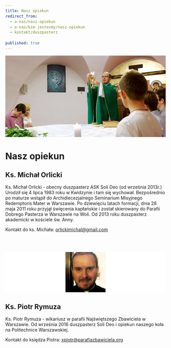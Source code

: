 ```yaml
---
title: Nasz opiekun
redirect_from: 
  - o-nas/nasz-opiekun
  - o-nas/kim-jestesmy/nasz-opiekun
  - kontakt/duszpasterz

published: true
---
```



![Ksiądz Michał Orlicki](/assets/o-nas/nasz-opiekun/ks-michal-orlicki-msza.jpg)
# Nasz opiekun



## Ks. Michał Orlicki

Ks. Michał Orlicki - obecny duszpasterz ASK Soli Deo (od września 2013r.)
Urodził się 4 lipca 1983 roku w Kwidzynie i tam się wychował. Bezpośrednio po maturze wstąpił do Archidiecezjalnego Seminarium Misyjnego Redemptoris Mater w Warszawie. Po dziewięciu latach formacji, dnia 28 maja 2011 roku przyjął święcenia kapłańskie i został skierowany do Parafii Dobrego Pasterza w Warszawie na Woli.
Od 2013 roku duszpasterz akademicki w kościele św. Anny.

Kontakt do ks. Michała: orlickimichal@gmail.com  

 

<br /><br />


![Ksiądz Piotr Rymuza](/assets/o-nas/nasz-opiekun/ks-piotr-rymuza.jpg)
## Ks. Piotr Rymuza

Ks. Piotr Rymuza - wikariusz w parafii Najświętszego Zbawiciela w Warszawie. Od września 2016 duszpasterz Soli Deo i opiekun naszego koła na Politechnice Warszawskiej.

Kontakt do księdza Piotra: xpiotr@parafiazbawiciela.org